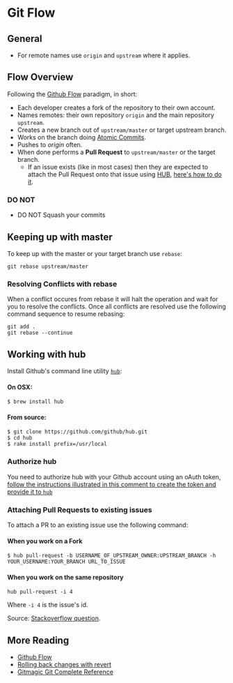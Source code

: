 # Git Flow

## General

* For remote names use `origin` and `upstream` where it applies.

## Flow Overview

Following the [Github Flow][] paradigm, in short:

* Each developer creates a fork of the repository to their own account.
* Names remotes: their own repository `origin` and the main repository `upstream`.
* Creates a new branch out of `upstream/master` or target upstream branch.
* Works on the branch doing [Atomic Commits](http://en.wikipedia.org/wiki/Atomic_commit).
* Pushes to *origin* often.
* When done performs a **Pull Request** to `upstream/master` or the target branch.
  * If an issue exists (like in most cases) then they are expected to attach the Pull Request onto that issue using [HUB][], [here's how to do it](#working-with-hub).

### DO NOT

* DO NOT Squash your commits

## Keeping up with master

To keep up with the master or your target branch use `rebase`:

```
git rebase upstream/master
```

### Resolving Conflicts with rebase

When a conflict occures from rebase it will halt the operation and wait for you to resolve the conflicts. Once all conflicts are resolved use the following command sequence to resume rebasing:

```shell
git add .
git rebase --continue
```

## Working with hub

Install Github's command line utility [`hub`][hub]:

#### On OSX:

```shell
$ brew install hub
```

#### From source:

```shell
$ git clone https://github.com/github/hub.git
$ cd hub
$ rake install prefix=/usr/local
```

### Authorize hub

You need to authorize hub with your Github account using an oAuth token, [follow the instructions illustrated in this comment to create the token and provide it to `hub`](https://github.com/github/hub/issues/491#issuecomment-35631300)

### Attaching Pull Requests to existing issues

To attach a PR to an existing issue use the following command:

#### When you work on a Fork

```shell
$ hub pull-request -b USERNAME_OF_UPSTREAM_OWNER:UPSTREAM_BRANCH -h YOUR_USERNAME:YOUR_BRANCH URL_TO_ISSUE
```

#### When you work on the same repository

```shell
hub pull-request -i 4
```

Where `-i 4` is the issue's id.

Source: [Stackoverflow question](http://stackoverflow.com/questions/4528869/how-do-you-attach-a-new-pull-request-to-an-existing-issue-on-github).

## More Reading

* [Github Flow][]
* [Rolling back changes with revert](http://gitready.com/intermediate/2009/03/16/rolling-back-changes-with-revert.html)
* [Gitmagic Git Complete Reference](http://www-cs-students.stanford.edu/~blynn/gitmagic/)

[Github Flow]: http://scottchacon.com/2011/08/31/github-flow.html
[hub]: http://hub.github.com/

